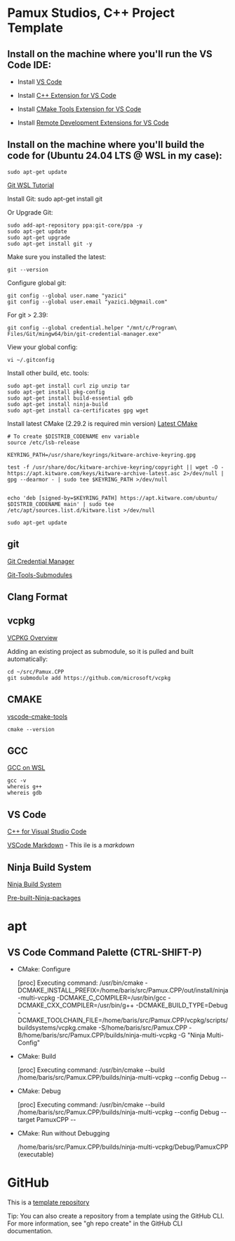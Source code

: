 # Pamux Studios, C++ Project Template

## Install on the machine where you'll run the VS Code IDE:

* Install [VS Code](https://code.visualstudio.com/download)

* Install [C++ Extension for VS Code](https://marketplace.visualstudio.com/items?itemName=ms-vscode.cpptools)

* Install [CMake Tools Extension for VS Code](https://marketplace.visualstudio.com/items?itemName=ms-vscode.cmake-tools)

* Install [Remote Development Extensions for VS Code](https://marketplace.visualstudio.com/items?itemName=ms-vscode-remote.vscode-remote-extensionpack)

## Install on the machine where you'll build the code for (Ubuntu 24.04 LTS @ WSL in my case):

    sudo apt-get update

[Git WSL Tutorial](https://learn.microsoft.com/en-us/windows/wsl/tutorials/wsl-git)

Install Git:
    sudo apt-get install git

Or Upgrade Git:

    sudo add-apt-repository ppa:git-core/ppa -y
    sudo apt-get update
    sudo apt-get upgrade
    sudo apt-get install git -y

Make sure you installed the latest:

    git --version

Configure global git:

    git config --global user.name "yazici"
    git config --global user.email "yazici.b@gmail.com"

For git > 2.39:

    git config --global credential.helper "/mnt/c/Program\ Files/Git/mingw64/bin/git-credential-manager.exe"

View your global config:

    vi ~/.gitconfig

Install other build, etc. tools:

    sudo apt-get install curl zip unzip tar
    sudo apt-get install pkg-config
    sudo apt-get install build-essential gdb
    sudo apt-get install ninja-build
    sudo apt-get install ca-certificates gpg wget

Install latest CMake (2.29.2 is required min version)
[Latest CMake](https://apt.kitware.com/)

    # To create $DISTRIB_CODENAME env variable
    source /etc/lsb-release

    KEYRING_PATH=/usr/share/keyrings/kitware-archive-keyring.gpg

    test -f /usr/share/doc/kitware-archive-keyring/copyright || wget -O - https://apt.kitware.com/keys/kitware-archive-latest.asc 2>/dev/null | gpg --dearmor - | sudo tee $KEYRING_PATH >/dev/null


    echo 'deb [signed-by=$KEYRING_PATH] https://apt.kitware.com/ubuntu/ $DISTRIB_CODENAME main' | sudo tee /etc/apt/sources.list.d/kitware.list >/dev/null

    sudo apt-get update

## git

[Git Credential Manager](https://github.com/git-ecosystem/git-credential-manager/blob/main/README.md)

[Git-Tools-Submodules](https://git-scm.com/book/en/v2/Git-Tools-Submodules)

## Clang Format

## vcpkg
[VCPKG Overview](https://learn.microsoft.com/en-us/vcpkg/get_started/overview)


Adding an existing project as submodule, so it is pulled and built automatically:

    cd ~/src/Pamux.CPP
    git submodule add https://github.com/microsoft/vcpkg

## CMAKE

[vscode-cmake-tools](https://github.com/microsoft/vscode-cmake-tools/blob/main/docs/README.md)

    cmake --version

## GCC

[GCC on WSL](https://code.visualstudio.com/docs/cpp/config-wsl)

    gcc -v
    whereis g++
    whereis gdb

## VS Code

[C++ for Visual Studio Code](https://code.visualstudio.com/docs/languages/cpp)

[VSCode Markdown](https://code.visualstudio.com/docs/languages/markdown) - This ile is a *markdown*

## Ninja Build System

[Ninja Build System](https://ninja-build.org/)


[Pre-built-Ninja-packages](https://github.com/ninja-build/ninja/wiki/Pre-built-Ninja-packages)


# apt


## VS Code Command Palette (CTRL-SHIFT-P)

* CMake: Configure

    [proc] Executing command: /usr/bin/cmake -DCMAKE_INSTALL_PREFIX=/home/baris/src/Pamux.CPP/out/install/ninja-multi-vcpkg -DCMAKE_C_COMPILER=/usr/bin/gcc -DCMAKE_CXX_COMPILER=/usr/bin/g++ -DCMAKE_BUILD_TYPE=Debug -DCMAKE_TOOLCHAIN_FILE=/home/baris/src/Pamux.CPP/vcpkg/scripts/buildsystems/vcpkg.cmake -S/home/baris/src/Pamux.CPP -B/home/baris/src/Pamux.CPP/builds/ninja-multi-vcpkg -G "Ninja Multi-Config"

* CMake: Build

    [proc] Executing command: /usr/bin/cmake --build /home/baris/src/Pamux.CPP/builds/ninja-multi-vcpkg --config Debug --

* CMake: Debug

    [proc] Executing command: /usr/bin/cmake --build /home/baris/src/Pamux.CPP/builds/ninja-multi-vcpkg --config Debug --target PamuxCPP --

* CMake: Run without Debugging

    /home/baris/src/Pamux.CPP/builds/ninja-multi-vcpkg/Debug/PamuxCPP  (executable)

# GitHub

This is a [template repository](https://docs.github.com/en/repositories/creating-and-managing-repositories/creating-a-repository-from-a-template)

Tip: You can also create a repository from a template using the GitHub CLI. For more information, see "gh repo create" in the GitHub CLI documentation.

